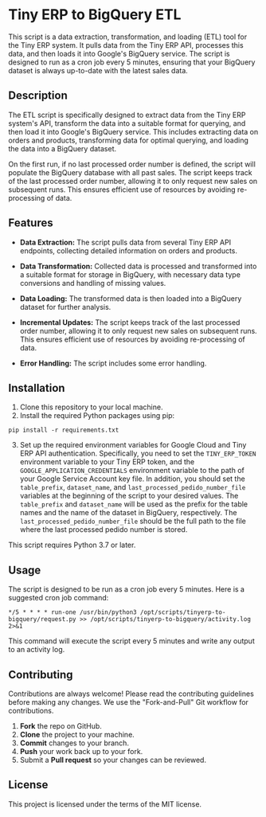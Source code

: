 # Tiny ERP to BigQuery ETL

This script is a data extraction, transformation, and loading (ETL) tool for the Tiny ERP system. It pulls data from the Tiny ERP API, processes this data, and then loads it into Google's BigQuery service. The script is designed to run as a cron job every 5 minutes, ensuring that your BigQuery dataset is always up-to-date with the latest sales data.

## Description

The ETL script is specifically designed to extract data from the Tiny ERP system's API, transform the data into a suitable format for querying, and then load it into Google's BigQuery service. This includes extracting data on orders and products, transforming data for optimal querying, and loading the data into a BigQuery dataset.

On the first run, if no last processed order number is defined, the script will populate the BigQuery database with all past sales. The script keeps track of the last processed order number, allowing it to only request new sales on subsequent runs. This ensures efficient use of resources by avoiding re-processing of data.

## Features

- **Data Extraction:** The script pulls data from several Tiny ERP API endpoints, collecting detailed information on orders and products.

- **Data Transformation:** Collected data is processed and transformed into a suitable format for storage in BigQuery, with necessary data type conversions and handling of missing values.

- **Data Loading:** The transformed data is then loaded into a BigQuery dataset for further analysis.

- **Incremental Updates:** The script keeps track of the last processed order number, allowing it to only request new sales on subsequent runs. This ensures efficient use of resources by avoiding re-processing of data.

- **Error Handling:** The script includes some error handling.

## Installation

1. Clone this repository to your local machine.
2. Install the required Python packages using pip:

```
pip install -r requirements.txt
```

3. Set up the required environment variables for Google Cloud and Tiny ERP API authentication.     Specifically, you need to set the `TINY_ERP_TOKEN` environment variable to your Tiny ERP token,     and the `GOOGLE_APPLICATION_CREDENTIALS` environment variable to the path of your Google Service Account key file.     In addition, you should set the `table_prefix`, `dataset_name`, and `last_processed_pedido_number_file` variables at the beginning of the script to your desired values.     The `table_prefix` and `dataset_name` will be used as the prefix for the table names and the name of the dataset in BigQuery, respectively.     The `last_processed_pedido_number_file` should be the full path to the file where the last processed pedido number is stored.

This script requires Python 3.7 or later.

## Usage

The script is designed to be run as a cron job every 5 minutes. Here is a suggested cron job command:

```
*/5 * * * * run-one /usr/bin/python3 /opt/scripts/tinyerp-to-bigquery/request.py >> /opt/scripts/tinyerp-to-bigquery/activity.log 2>&1
```

This command will execute the script every 5 minutes and write any output to an activity log.

## Contributing

Contributions are always welcome! Please read the contributing guidelines before making any changes. We use the "Fork-and-Pull" Git workflow for contributions.

1. **Fork** the repo on GitHub.
2. **Clone** the project to your machine.
3. **Commit** changes to your branch.
4. **Push** your work back up to your fork.
5. Submit a **Pull request** so your changes can be reviewed.

## License

This project is licensed under the terms of the MIT license.
